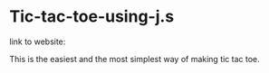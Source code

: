 # Tic-tac-toe-using-j.s

link to website:


This is the easiest and the most simplest way of making tic tac toe.

